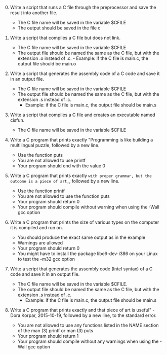 0. Write a script that runs a C file through the preprocessor and save the result into another file.

    - The C file name will be saved in the variable $CFILE
    - The output should be saved in the file c

1. Write a script that compiles a C file but does not link.

    - The C file name will be saved in the variable $CFILE
    - The output file should be named the same as the C file, but with the extension .o instead of .c.
            - Example: if the C file is main.c, the output file should be main.o

2. Write a script that generates the assembly code of a C code and save it in an output file.

    -   The C file name will be saved in the variable $CFILE
    -   The output file should be named the same as the C file, but with the extension .s instead of .c.
        -   Example: if the C file is main.c, the output file should be main.s

3. Write a script that compiles a C file and creates an executable named cisfun.

    - The C file name will be saved in the variable $CFILE

4. Write a C program that prints exactly "Programming is like building a multilingual puzzle, followed by a new line.

    - Use the function puts
    - You are not allowed to use printf
    - Your program should end with the value 0

5. Write a C program that prints exactly `with proper grammar, but the outcome is a piece of art,`, followed by a new line.

    - Use the function printf
    - You are not allowed to use the function puts
    - Your program should return 0
    - Your program should compile without warning when using the -Wall gcc option

6. Write a C program that prints the size of various types on the computer it is compiled and run on.

    - You should produce the exact same output as in the example
    - Warnings are allowed
    - Your program should return 0
    - You might have to install the package libc6-dev-i386 on your Linux to test the -m32 gcc option

7. Write a script that generates the assembly code (Intel syntax) of a C code and save it in an output file.

    - The C file name will be saved in the variable $CFILE.
    - The output file should be named the same as the C file, but with the extension .s instead of .c.
        - Example: if the C file is main.c, the output file should be main.s

8. Write a C program that prints exactly and that piece of art is useful" - Dora Korpar, 2015-10-19, followed by a new line, to the standard error.

    - You are not allowed to use any functions listed in the NAME section of the man (3) printf or man (3) puts
    - Your program should return 1
    - Your program should compile without any warnings when using the -Wall gcc option        
